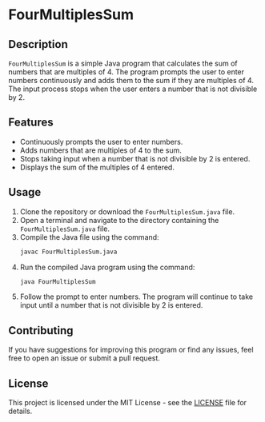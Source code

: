 # FourMultiplesSum

## Description
`FourMultiplesSum` is a simple Java program that calculates the sum of numbers that are multiples of 4. The program prompts the user to enter numbers continuously and adds them to the sum if they are multiples of 4. The input process stops when the user enters a number that is not divisible by 2.

## Features
- Continuously prompts the user to enter numbers.
- Adds numbers that are multiples of 4 to the sum.
- Stops taking input when a number that is not divisible by 2 is entered.
- Displays the sum of the multiples of 4 entered.

## Usage
1. Clone the repository or download the `FourMultiplesSum.java` file.
2. Open a terminal and navigate to the directory containing the `FourMultiplesSum.java` file.
3. Compile the Java file using the command:
    ```sh
    javac FourMultiplesSum.java
    ```
4. Run the compiled Java program using the command:
    ```sh
    java FourMultiplesSum
    ```
5. Follow the prompt to enter numbers. The program will continue to take input until a number that is not divisible by 2 is entered.

## Contributing
If you have suggestions for improving this program or find any issues, feel free to open an issue or submit a pull request.

## License
This project is licensed under the MIT License - see the [LICENSE](LICENSE) file for details.